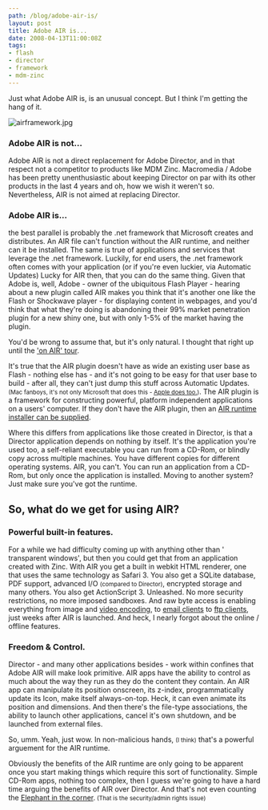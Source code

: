 ```yaml
---
path: /blog/adobe-air-is/
layout: post
title: Adobe AIR is...
date: 2008-04-13T11:00:08Z
tags:
- flash
- director
- framework
- mdm-zinc
---
```


Just what Adobe AIR is, is an unusual concept.  But I think I'm getting the hang of it.

<img src="http://uploads.psyked.co.uk/2008/04/airframework.jpg" alt="airframework.jpg" />
<h3><strong>Adobe AIR is not...</strong></h3>
Adobe AIR is not a direct replacement for Adobe Director, and in that respect not a competitor to products like MDM Zinc.  Macromedia / Adobe has been pretty unenthusiastic about keeping Director on par with its other products in the last 4 years and oh, how we wish it weren't so.  Nevertheless, AIR is not aimed at replacing Director.
<h3><strong>Adobe AIR is...</strong></h3>
the best parallel is probably the .net framework that Microsoft creates and distributes.  An AIR file can't function without the AIR runtime, and neither can it be installed.  The same is true of applications and services that leverage the .net framework.  Luckily, for end users, the .net framework often comes with your application (or if you're even luckier, via Automatic Updates)  Lucky for AIR then, that you can do the same thing.
 Given that Adobe is, well, Adobe - owner of the ubiquitous Flash Player -  hearing about a new plugin called AIR makes you think that it's another one like the Flash or Shockwave player - for displaying content in webpages, and you'd think that what they're doing is abandoning their 99% market penetration plugin for a new shiny one, but with only 1-5% of the market having the plugin.

You'd be wrong to assume that, but it's only natural.  I thought that right up until the <a href="http://www.psyked.co.uk/adobe/apollo/on-air-london-review.htm" title="Open link in a new window" target="_blank">'on AIR' tour</a>.

It's true that the AIR plugin doesn't have as wide an existing user base as Flash - nothing else has - and it's not going to be easy for that user base to build - after all, they can't just dump this stuff across Automatic Updates.   <small>(Mac fanboys, it's not only Microsoft that does this - <a href="http://john.jubjubs.net/2008/03/21/apple-software-update/" title="Open link in a new window" target="_blank">Apple does too.</a>)</small>.  The AIR plugin is a framework for constructing powerful, platform independent applications on a users' computer.  If they don't have the AIR plugin, then an <a href="http://www.adobe.com/products/air/runtime_distribution1.html" title="Open link in a new window" target="_blank">AIR runtime installer can be supplied</a>.

Where this differs from applications like those created in Director, is that a Director application depends on nothing by itself.  It's the application you're used too, a self-reliant executable you can run from a CD-Rom, or blindly copy across multiple machines.  You have different copies for different operating systems.  AIR, you can't.  You can run an application from a CD-Rom, but only once the application is installed.  Moving to another system?  Just make sure you've got the runtime.
<h2>So, what do we get for using AIR?</h2>
<h3><strong>Powerful built-in features.</strong></h3>
For a while we had difficulty coming up with anything other than ' transparent windows', but then you could get that from an application created with Zinc.  With AIR you get a built in webkit HTML renderer, one that uses the same technology as Safari 3.  You also get a SQLite database, PDF support, advanced I/O <small>(compared to Director)</small>, encrypted storage and many others.  You also get ActionScript 3.  Unleashed.  No more security restrictions, no more imposed sandboxes.  And raw byte access is enabling everything from image and <a href="http://www.zeropointnine.com/blog/webcam-digital-video-recorder-for-air-updated" title="Open link in a new window" target="_blank">video encoding</a>, to <a href="http://www.gotoandlearn.com/player.php?id=69" title="Open link in a new window" target="_blank">email clients</a> to <a href="http://blog.vixiom.com/2007/06/29/merb-on-air-drag-and-drop-multiple-file-upload/" title="Open link in a new window" target="_blank">ftp clients</a>, just weeks after AIR is launched.  And heck, I nearly forgot about the online / offline features.
<h3><strong>Freedom &amp; Control.</strong><strong> </strong></h3>
Director - and many other applications besides - work within confines that Adobe AIR will make look primitive.  AIR apps have the ability to control as much about the way they run as they do the content they contain.  An AIR app can manipulate its position onscreen, its z-index, programmatically update its Icon, make itself always-on-top.  Heck, it can even animate its position and dimensions.  And then there's the file-type associations, the ability to launch other applications, cancel it's own shutdown, and be launched from external files.

So, umm.  Yeah, just wow.  In non-malicious hands, <small>(I think)</small> that's a powerful arguement for the AIR runtime.

Obviously the benefits of the AIR runtime are only going to be apparent once you start making things which require this sort of functionality.  Simple CD-Rom apps, nothing too complex, then I guess we're going to have a hard time arguing the benefits of AIR over Director.  And that's not even counting the <a href="http://en.wikipedia.org/wiki/Elephant_in_the_room" title="Open link in a new window" target="_blank">Elephant in the corner</a>.<small>  (That is the security/admin rights issue)</small>
